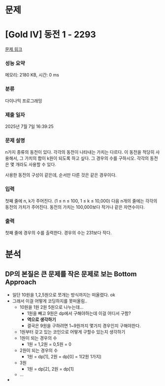 # 문제

# **[Gold IV] 동전 1 - 2293**

[문제 링크](https://www.acmicpc.net/problem/2293)

### **성능 요약**

메모리: 2180 KB, 시간: 0 ms

### **분류**

다이나믹 프로그래밍

### **제출 일자**

2025년 7월 7일 16:39:25

### **문제 설명**

n가지 종류의 동전이 있다. 각각의 동전이 나타내는 가치는 다르다. 이 동전을 적당히 사용해서, 그 가치의 합이 k원이 되도록 하고 싶다. 그 경우의 수를 구하시오. 각각의 동전은 몇 개라도 사용할 수 있다.

사용한 동전의 구성이 같은데, 순서만 다른 것은 같은 경우이다.

### **입력**

첫째 줄에 n, k가 주어진다. (1 ≤ n ≤ 100, 1 ≤ k ≤ 10,000) 다음 n개의 줄에는 각각의 동전의 가치가 주어진다. 동전의 가치는 100,000보다 작거나 같은 자연수이다.

### **출력**

첫째 줄에 경우의 수를 출력한다. 경우의 수는 231보다 작다.

# 분석

## DP의 본질은 큰 문제를 작은 문제로 보는 Bottom Approach

- 일단 10원을 1,2,5원으로 쪼개는 방식까지는 떠올렸다. ok
- 그래서 이걸 어떻게 코딩하지를 못떠올림..
  - 10원을 1원 2원 5원으로 나누는데…
    - 1원을 빼고 9원은 dp에서 구해야하는데 이걸 어디서 구함?
    - **역으로 생각하기**
    - 결국은 9원을 구하려면 1~9원까지 몇가지 경우인지 구해야한다.
  - 1원부터 갖고 있는 코인으로 어떻게 구할수 있는지 생각하기
  - 1원이 되는 경우의 수
    - 1원 = 1,2원 = 0,5원 = 0
  - 2원이 되는 경우의 수
    - 1원 = dp[1], 2원 = dp[0] = 1(2원 1가지)
  - 3원
    - 1원 = dp[2], 2원 = dp[1]
  - …
-
